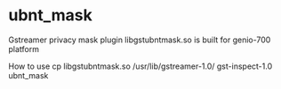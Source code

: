 # ubnt_mask
Gstreamer privacy mask plugin
libgstubntmask.so is built for genio-700 platform

How to use
cp libgstubntmask.so /usr/lib/gstreamer-1.0/
gst-inspect-1.0 ubnt_mask
